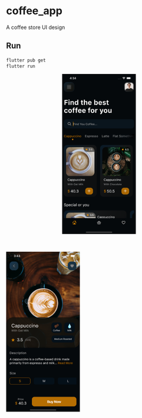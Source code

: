 # coffee_app

A coffee store UI design

## Run

```
flutter pub get
flutter run
```

<p align="center">
<img src="/screenshots/home-page.png" alt='Home Page Screenshot' width="200"/>

&nbsp;

<img src="/screenshots/product-details-page.png" alt='Product Details Page Screenshot' width="200"/>
</p>

